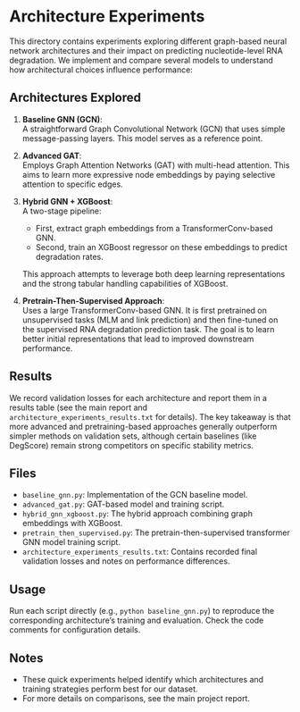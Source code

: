 # Architecture Experiments

This directory contains experiments exploring different graph-based neural network architectures and their impact on predicting nucleotide-level RNA degradation. We implement and compare several models to understand how architectural choices influence performance:

## Architectures Explored

1. **Baseline GNN (GCN)**:  
   A straightforward Graph Convolutional Network (GCN) that uses simple message-passing layers. This model serves as a reference point.

2. **Advanced GAT**:  
   Employs Graph Attention Networks (GAT) with multi-head attention. This aims to learn more expressive node embeddings by paying selective attention to specific edges.

3. **Hybrid GNN + XGBoost**:  
   A two-stage pipeline:
   - First, extract graph embeddings from a TransformerConv-based GNN.
   - Second, train an XGBoost regressor on these embeddings to predict degradation rates.
   
   This approach attempts to leverage both deep learning representations and the strong tabular handling capabilities of XGBoost.

4. **Pretrain-Then-Supervised Approach**:  
   Uses a large TransformerConv-based GNN. It is first pretrained on unsupervised tasks (MLM and link prediction) and then fine-tuned on the supervised RNA degradation prediction task. The goal is to learn better initial representations that lead to improved downstream performance.

## Results

We record validation losses for each architecture and report them in a results table (see the main report and `architecture_experiments_results.txt` for details). The key takeaway is that more advanced and pretraining-based approaches generally outperform simpler methods on validation sets, although certain baselines (like DegScore) remain strong competitors on specific stability metrics.

## Files

- `baseline_gnn.py`: Implementation of the GCN baseline model.
- `advanced_gat.py`: GAT-based model and training script.
- `hybrid_gnn_xgboost.py`: The hybrid approach combining graph embeddings with XGBoost.
- `pretrain_then_supervised.py`: The pretrain-then-supervised transformer GNN model training script.
- `architecture_experiments_results.txt`: Contains recorded final validation losses and notes on performance differences.

## Usage

Run each script directly (e.g., `python baseline_gnn.py`) to reproduce the corresponding architecture’s training and evaluation. Check the code comments for configuration details.

## Notes

- These quick experiments helped identify which architectures and training strategies perform best for our dataset.
- For more details on comparisons, see the main project report.